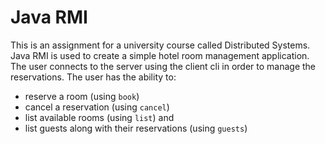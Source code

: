 # Java RMI

This is an assignment for a university course called Distributed Systems. Java RMI is used to create a simple hotel room management application. The user connects to the server using the client cli in order to manage the reservations. The user has the ability to:
- reserve a room (using `book`)
- cancel a reservation (using `cancel`)
- list available rooms (using `list`) and
- list guests along with their reservations (using `guests`)
